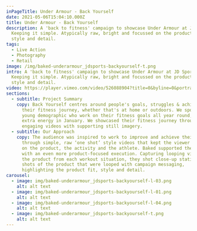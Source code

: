 ```yaml
---
inPageTitle: Under Armour - Back Yourself
date: 2021-05-06T15:04:10.000Z
title: Under Armour - Back Yourself
description: A 'back to fitness' campaign to showcase Under Armour at JD Sports.
  Keeping it simple. Atypically raw, bright and focussed on the product fit,
  style and detail.
tags:
  - Live Action
  - Photography
  - Retail
image: /img/baked-underarmour_jdsports-backyourself-t.png
intro: A 'back to fitness' campaign to showcase Under Armour at JD Sports.
  Keeping it simple. Atypically raw, bright and focussed on the product fit,
  style and detail.
video: https://player.vimeo.com/video/526088904?title=0&byline=0&portrait=0
sections:
  - subtitle: Project Summary
    copy: Back Yourself centres around people's goals, struggles & achievements in
      their fitness journey, whether that's at home or outdoors. We spoke to the
      young demographic who work on their fitness goals all year round, but with
      extra energy in January. We showcased their fitness journey through short,
      engaging videos with supporting still imagery.
  - subtitle: Our Approach
    copy: The audience was inspired to work to improve and achieve their goals
      through simple, raw ‘one shot’ style videos that kept the viewer focussed
      on the product, the activity and the athlete. Baked supported these videos
      with an even more product-focused execution. Capturing looping video of
      the product from each workout situation, they shot close-up static cutaway
      shots of the product that were looped with campaign messaging,
      highlighting the product fit, style and detail.
carousel:
  - image: img/baked-underarmour_jdsports-backyourself-l-03.png
    alt: alt text
  - image: img/baked-underarmour_jdsports-backyourself-l-01.png
    alt: alt text
  - image: img/baked-underarmour_jdsports-backyourself-l-04.png
    alt: alt text
  - image: img/baked-underarmour_jdsports-backyourself-t.png
    alt: alt text
---
```


